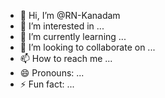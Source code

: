 - 👋 Hi, I’m @RN-Kanadam
- 👀 I’m interested in ...
- 🌱 I’m currently learning ...
- 💞️ I’m looking to collaborate on ...
- 📫 How to reach me ...
- 😄 Pronouns: ...
- ⚡ Fun fact: ...

<!---
RN-Kanadam/RN-Kanadam is a ✨ special ✨ repository because its `README.md` (this file) appears on your GitHub profile.
You can click the Preview link to take a look at your changes.
--->

